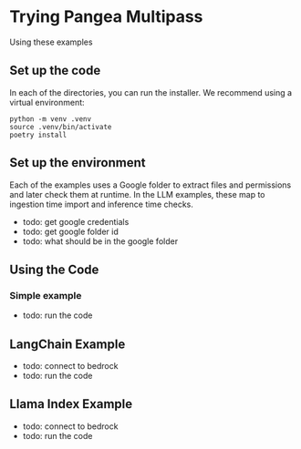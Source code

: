 # Trying Pangea Multipass

Using these examples

## Set up the code

In each of the directories, you can run the installer. We recommend using a virtual environment:

```
python -m venv .venv
source .venv/bin/activate
poetry install
```

## Set up the environment

Each of the examples uses a Google folder to extract files and permissions and later check them at runtime. In the LLM examples, these map to ingestion time import and inference time checks.

- todo: get google credentials
- todo: get google folder id
- todo: what should be in the google folder

## Using the Code


### Simple example

- todo: run the code

## LangChain Example

- todo: connect to bedrock
- todo: run the code

## Llama Index Example

- todo: connect to bedrock
- todo: run the code
